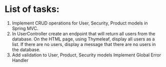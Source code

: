 # List of tasks:
1. Implement CRUD operations for User, Security, Product models in Spring MVC.
2. In UserController create an endpoint that will return all users from the database. On the HTML page, using Thymeleaf, display all users as a list. If there are no users, display a message that there are no users in the database.
3. Add validation to User, Product, Security models Implement Global Error Handler
